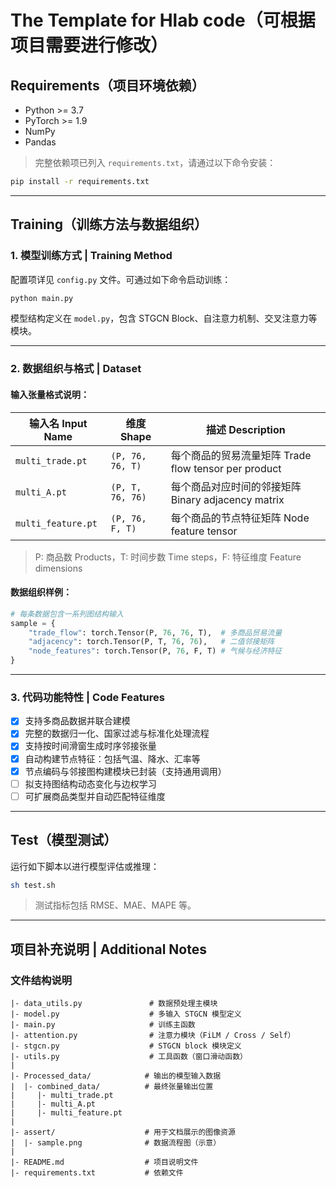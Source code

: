 # The Template for Hlab code（可根据项目需要进行修改）

## Requirements（项目环境依赖）

* Python >= 3.7
* PyTorch >= 1.9
* NumPy
* Pandas

> 完整依赖项已列入 `requirements.txt`，请通过以下命令安装：

```bash
pip install -r requirements.txt
```
---

## Training（训练方法与数据组织）

### 1. 模型训练方式 | Training Method

配置项详见 `config.py` 文件。可通过如下命令启动训练：

```bash
python main.py
```

模型结构定义在 `model.py`，包含 STGCN Block、自注意力机制、交叉注意力等模块。

---

### 2. 数据组织与格式 | Dataset

#### 输入张量格式说明：

| 输入名 Input Name     | 维度 Shape         | 描述 Description                            |
| ------------------ | ---------------- | ----------------------------------------- |
| `multi_trade.pt`   | `(P, 76, 76, T)` | 每个商品的贸易流量矩阵 Trade flow tensor per product |
| `multi_A.pt`       | `(P, T, 76, 76)` | 每个商品对应时间的邻接矩阵 Binary adjacency matrix     |
| `multi_feature.pt` | `(P, 76, F, T)`  | 每个商品的节点特征矩阵 Node feature tensor           |

> P: 商品数 Products，T: 时间步数 Time steps，F: 特征维度 Feature dimensions

#### 数据组织样例：

```python
# 每条数据包含一系列图结构输入
sample = {
    "trade_flow": torch.Tensor(P, 76, 76, T),  # 多商品贸易流量
    "adjacency": torch.Tensor(P, T, 76, 76),   # 二值邻接矩阵
    "node_features": torch.Tensor(P, 76, F, T) # 气候与经济特征
}
```

---

### 3. 代码功能特性 | Code Features

* [x] 支持多商品数据并联合建模
* [x] 完整的数据归一化、国家过滤与标准化处理流程
* [x] 支持按时间滑窗生成时序邻接张量
* [x] 自动构建节点特征：包括气温、降水、汇率等
* [x] 节点编码与邻接图构建模块已封装（支持通用调用）
* [ ] 拟支持图结构动态变化与边权学习
* [ ] 可扩展商品类型并自动匹配特征维度

---

## Test（模型测试）

运行如下脚本以进行模型评估或推理：

```bash
sh test.sh
```

>测试指标包括 RMSE、MAE、MAPE 等。

---

## 项目补充说明 | Additional Notes

### 文件结构说明

```
|- data_utils.py               # 数据预处理主模块
|- model.py                    # 多输入 STGCN 模型定义
|- main.py                     # 训练主函数
|- attention.py                # 注意力模块（FiLM / Cross / Self）
|- stgcn.py                    # STGCN block 模块定义
|- utils.py                    # 工具函数（窗口滑动函数）
|
|- Processed_data/            # 输出的模型输入数据
|  |- combined_data/          # 最终张量输出位置
|     |- multi_trade.pt
|     |- multi_A.pt
|     |- multi_feature.pt
|
|- assert/                    # 用于文档展示的图像资源
|  |- sample.png              # 数据流程图（示意）
|
|- README.md                  # 项目说明文件
|- requirements.txt           # 依赖文件
```

